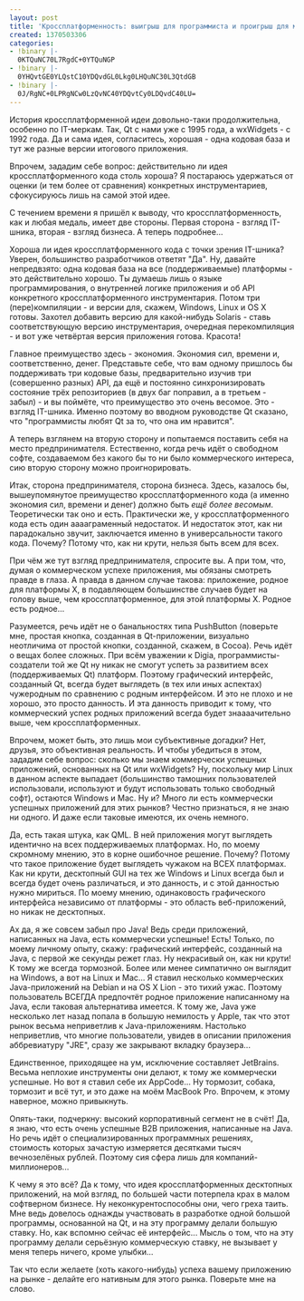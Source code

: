 ```yaml
---
layout: post
title: 'Кроссплатформенность: выигрыш для программиста и проигрыш для малого бизнеса'
created: 1370503306
categories:
- !binary |-
  0KTQuNC70L7RgdC+0YTQuNGP
- !binary |-
  0YHQvtGE0YLQstC10YDQvdGL0Lkg0LHQuNC30L3QtdGB
- !binary |-
  0J/RgNC+0LPRgNCw0LzQvNC40YDQvtCy0LDQvdC40LU=
---
```

История кроссплатформенной идеи довольно-таки продолжительна, особенно по IT-меркам. Так, Qt с нами уже с 1995 года, а wxWidgets - с 1992 года. Да и сама идея, согласитесь, хорошая - одна кодовая база и тут же разные версии итогового приложения.

Впрочем, зададим себе вопрос: действительно ли идея кроссплатформенного кода столь хороша? Я постараюсь удержаться от оценки (и тем более от сравнения) конкретных инструментариев, сфокусируюсь лишь на самой этой идее.

С течением времени я пришёл к выводу, что кроссплатформенность, как и любая медаль, имеет две стороны. Первая сторона - взгляд IT-шника, вторая - взгляд бизнеса. А теперь подробнее...

Хороша ли идея кроссплатформенного кода с точки зрения IT-шника? Уверен, большинство разработчиков ответят "Да". Ну, давайте непредвзято: одна кодовая база на все (поддерживаемые) платформы - это действительно хорошо. Ты думаешь лишь о языке программирования, о внутренней логике приложения и об API конкретного кроссплатформенного инструментария. Потом три (пере)компиляции - и версии для, скажем, Windows, Linux и OS X готовы. Захотел добавить версию для какой-нибудь Solaris - ставь соответствующую версию инструментария, очередная перекомпиляция - и вот уже четвёртая версия приложения готова. Красота!

Главное преимущество здесь - экономия. Экономия сил, времени и, соответственно, денег. Представьте себе, что вам одному пришлось бы поддерживать три кодовые базы, предварительно изучив три (совершенно разных) API, да ещё и постоянно синхронизировать состояние трёх репозиториев (в двух баг поправил, а в третьем - забыл) - и вы поймёте, что преимущество это очень весомое. Это - взгляд IT-шника. Именно поэтому во вводном руководстве Qt сказано, что "программисты любят Qt за то, что она им нравится".

А теперь взглянем на вторую сторону и попытаемся поставить себя на место предпринимателя. Естественно, когда речь идёт о свободном софте, создаваемом без какого бы то ни было коммерческого интереса, сию вторую сторону можно проигнорировать.

Итак, сторона предпринимателя, сторона бизнеса. Здесь, казалось бы, вышеупомянутое преимущество кроссплатформенного кода (а именно экономия сил, времени и денег) должно быть *ещё более весомым*. Теоретически так оно и есть. Практически же, у кроссплатформенного кода есть один ааааграменный недостаток. И недостаток этот, как ни парадокально звучит, заключается именно в универсальности такого кода. Почему? Потому что, как ни крути, нельзя быть всем для всех.

При чём же тут взгляд предпринимателя, спросите вы. А при том, что, думая о коммерческом успехе приложения, мы обязаны смотреть правде в глаза. А правда в данном случае такова: приложение, родное для платформы Х, в подавляющем большинстве случаев будет на голову выше, чем кроссплатформенное, для этой платформы Х. Родное есть родное...

Разумеется, речь идёт не о банальностях типа PushButton (поверьте мне, простая кнопка, созданная в Qt-приложении, визуально неотличима от простой кнопки, созданной, скажем, в Cocoa). Речь идёт о вещах более сложных. При всём уважении к Digia, программисты-создатели той же Qt ну никак не смогут успеть за развитием всех (поддерживаемых Qt) платформ. Поэтому графический интерфейс, созданный Qt, всегда будет выглядеть (в тех или иных аспектах) чужеродным по сравнению с родным интерфейсом. И это не плохо и не хорошо, это просто данность. И эта данность приводит к тому, что коммерческий успех родных приложений всегда будет знаааачительно выше, чем кроссплатформенных.

Впрочем, может быть, это лишь мои субъективные догадки? Нет, друзья, это объективная реальность. И чтобы убедиться в этом, зададим себе вопрос: сколько мы знаем коммерчески успешных приложений, основанных на Qt или wxWidgets? Ну, поскольку мир Linux в данном аспекте выпадает (большинство тамошних пользователей использовали, используют и будут использовать только свободный софт), остаются Windows и Mac. Ну и? Много ли есть коммерчески успешных приложений для этих рынков? Честно признаться, я не знаю ни одного. И даже если таковые имеются, их очень немного.

Да, есть такая штука, как QML. В ней приложения могут выглядеть идентично на всех поддерживаемых платформах. Но, по моему скромному мнению, это в корне ошибочное решение. Почему? Потому что такое приложение будет выглядеть чужаком на ВСЕХ платформах. Как ни крути, десктопный GUI на тех же Windows и Linux всегда был и всегда будет очень различаться, и это данность, и с этой данностью нужно мириться. По моему мнению, одинаковость графического интерфейса независимо от платформы - это область веб-приложений, но никак не десктопных.

Ах да, я же совсем забыл про Java! Ведь среди приложений, написанных на Java, есть коммерчески успешные! Есть! Только, по моему личному опыту, скажу: графический интерфейс, созданный на Java, с первой же секунды режет глаз. Ну некрасивый он, как ни крути! К тому же всегда тормозной. Более или менее симпатично он выглядит на Windows, а вот на Linux и Mac... Я ставил несколько коммерческих Java-приложений на Debian и на OS X Lion - это тихий ужас. Поэтому пользователь ВСЕГДА предпочтёт родное приложение написанному на Java, если таковая альтернатива имеется. К тому же, Java уже несколько лет назад попала в большую немилость у Apple, так что этот рынок весьма неприветлив к Java-приложениям. Настолько неприветлив, что многие пользователи, увидев в описании приложения аббревиатуру "JRE", сразу же закрывают вкладку браузера...

Единственное, приходящее на ум, исключение составляет JetBrains. Весьма неплохие инструменты они делают, к тому же коммерчески успешные. Но вот я ставил себе их AppCode... Ну тормозит, собака, тормозит и всё тут, и это даже на моём MacBook Pro. Впрочем, к этому наверное, можно привыкнуть.

Опять-таки, подчеркну: высокий корпоративный сегмент не в счёт! Да, я знаю, что есть очень успешные B2B приложения, написанные на Java. Но речь идёт о специализированных программных решениях, стоимость которых зачастую измеряется десятками тысяч вечнозелёных рублей. Поэтому сия сфера лишь для компаний-миллионеров...

К чему я это всё? Да к тому, что идея кроссплатформенных десктопных приложений, на мой взгляд, по большей части потерпела крах в малом софтверном бизнесе. Ну неконкурентоспособны они, чего греха таить. Мне ведь довелось однажды участвовать в разработке одной большой программы, основанной на Qt, и на эту программу делали большую ставку. Но, как вспомню сейчас её интерфейс... Мысль о том, что на эту программу делали серьёзную коммерческую ставку, не вызывает у меня теперь ничего, кроме улыбки...

Так что если желаете (хоть какого-нибудь) успеха вашему приложению на рынке - делайте его нативным для этого рынка. Поверьте мне на слово.
